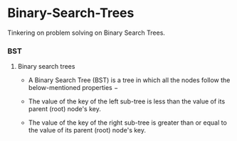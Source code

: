 # Binary-Search-Trees
Tinkering on problem solving on Binary Search Trees.

### BST ###

1. Binary search trees 

    - A Binary Search Tree (BST) is a tree in which all the nodes follow the below-mentioned properties −

    - The value of the key of the left sub-tree is less than the value of its parent (root) node's key.

    - The value of the key of the right sub-tree is greater than or equal to the value of its parent (root) node's key.

